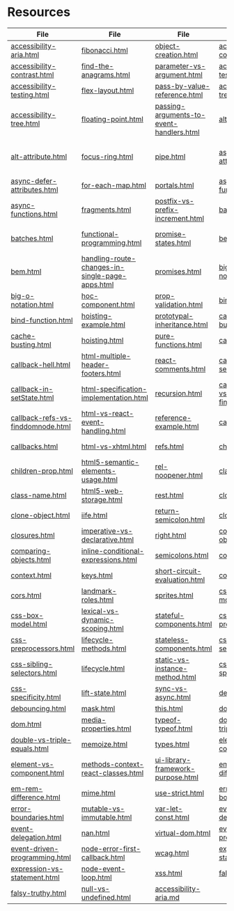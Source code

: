 # Resources



| **File**                                                                                                                                   | **File**                                                                                                                                                               | **File**                                                                                                                                                 | **File**                                                                                                                               | **File**                                                                                                                                                           | **File**                                                                                                                                             |
| ------------------------------------------------------------------------------------------------------------------------------------------ | ---------------------------------------------------------------------------------------------------------------------------------------------------------------------- | -------------------------------------------------------------------------------------------------------------------------------------------------------- | -------------------------------------------------------------------------------------------------------------------------------------- | ------------------------------------------------------------------------------------------------------------------------------------------------------------------ | ---------------------------------------------------------------------------------------------------------------------------------------------------- |
| [accessibility-aria.html](file:///C:/Users/bryan/Downloads/Job-Search/INTERVIEW-PREP-COMPLETE/accessibility-aria.html)                     | [fibonacci.html](file:///C:/Users/bryan/Downloads/Job-Search/INTERVIEW-PREP-COMPLETE/fibonacci.html)                                                                   | [object-creation.html](file:///C:/Users/bryan/Downloads/Job-Search/INTERVIEW-PREP-COMPLETE/object-creation.html)                                         | [accessibility-contrast.md](file:///C:/Users/bryan/Downloads/Job-Search/INTERVIEW-PREP-COMPLETE/accessibility-contrast.md)             | [fibonacci.md](file:///C:/Users/bryan/Downloads/Job-Search/INTERVIEW-PREP-COMPLETE/fibonacci.md)                                                                   | [null-vs-undefined.md](file:///C:/Users/bryan/Downloads/Job-Search/INTERVIEW-PREP-COMPLETE/null-vs-undefined.md)                                     |
| [accessibility-contrast.html](file:///C:/Users/bryan/Downloads/Job-Search/INTERVIEW-PREP-COMPLETE/accessibility-contrast.html)             | [find-the-anagrams.html](file:///C:/Users/bryan/Downloads/Job-Search/INTERVIEW-PREP-COMPLETE/find-the-anagrams.html)                                                   | [parameter-vs-argument.html](file:///C:/Users/bryan/Downloads/Job-Search/INTERVIEW-PREP-COMPLETE/parameter-vs-argument.html)                             | [accessibility-testing.md](file:///C:/Users/bryan/Downloads/Job-Search/INTERVIEW-PREP-COMPLETE/accessibility-testing.md)               | [find-the-anagrams.md](file:///C:/Users/bryan/Downloads/Job-Search/INTERVIEW-PREP-COMPLETE/find-the-anagrams.md)                                                   | [object-creation.md](file:///C:/Users/bryan/Downloads/Job-Search/INTERVIEW-PREP-COMPLETE/object-creation.md)                                         |
| [accessibility-testing.html](file:///C:/Users/bryan/Downloads/Job-Search/INTERVIEW-PREP-COMPLETE/accessibility-testing.html)               | [flex-layout.html](file:///C:/Users/bryan/Downloads/Job-Search/INTERVIEW-PREP-COMPLETE/flex-layout.html)                                                               | [pass-by-value-reference.html](file:///C:/Users/bryan/Downloads/Job-Search/INTERVIEW-PREP-COMPLETE/pass-by-value-reference.html)                         | [accessibility-tree.md](file:///C:/Users/bryan/Downloads/Job-Search/INTERVIEW-PREP-COMPLETE/accessibility-tree.md)                     | [flex-layout.md](file:///C:/Users/bryan/Downloads/Job-Search/INTERVIEW-PREP-COMPLETE/flex-layout.md)                                                               | [parameter-vs-argument.md](file:///C:/Users/bryan/Downloads/Job-Search/INTERVIEW-PREP-COMPLETE/parameter-vs-argument.md)                             |
| [accessibility-tree.html](file:///C:/Users/bryan/Downloads/Job-Search/INTERVIEW-PREP-COMPLETE/accessibility-tree.html)                     | [floating-point.html](file:///C:/Users/bryan/Downloads/Job-Search/INTERVIEW-PREP-COMPLETE/floating-point.html)                                                         | [passing-arguments-to-event-handlers.html](file:///C:/Users/bryan/Downloads/Job-Search/INTERVIEW-PREP-COMPLETE/passing-arguments-to-event-handlers.html) | [alt-attribute.md](file:///C:/Users/bryan/Downloads/Job-Search/INTERVIEW-PREP-COMPLETE/alt-attribute.md)                               | [floating-point.md](file:///C:/Users/bryan/Downloads/Job-Search/INTERVIEW-PREP-COMPLETE/floating-point.md)                                                         | [pass-by-value-reference.md](file:///C:/Users/bryan/Downloads/Job-Search/INTERVIEW-PREP-COMPLETE/pass-by-value-reference.md)                         |
| [alt-attribute.html](file:///C:/Users/bryan/Downloads/Job-Search/INTERVIEW-PREP-COMPLETE/alt-attribute.html)                               | [focus-ring.html](file:///C:/Users/bryan/Downloads/Job-Search/INTERVIEW-PREP-COMPLETE/focus-ring.html)                                                                 | [pipe.html](file:///C:/Users/bryan/Downloads/Job-Search/INTERVIEW-PREP-COMPLETE/pipe.html)                                                               | [async-defer-attributes.md](file:///C:/Users/bryan/Downloads/Job-Search/INTERVIEW-PREP-COMPLETE/async-defer-attributes.md)             | [focus-ring.md](file:///C:/Users/bryan/Downloads/Job-Search/INTERVIEW-PREP-COMPLETE/focus-ring.md)                                                                 | [passing-arguments-to-event-handlers.md](file:///C:/Users/bryan/Downloads/Job-Search/INTERVIEW-PREP-COMPLETE/passing-arguments-to-event-handlers.md) |
| [async-defer-attributes.html](file:///C:/Users/bryan/Downloads/Job-Search/INTERVIEW-PREP-COMPLETE/async-defer-attributes.html)             | [for-each-map.html](file:///C:/Users/bryan/Downloads/Job-Search/INTERVIEW-PREP-COMPLETE/for-each-map.html)                                                             | [portals.html](file:///C:/Users/bryan/Downloads/Job-Search/INTERVIEW-PREP-COMPLETE/portals.html)                                                         | [async-functions.md](file:///C:/Users/bryan/Downloads/Job-Search/INTERVIEW-PREP-COMPLETE/async-functions.md)                           | [for-each-map.md](file:///C:/Users/bryan/Downloads/Job-Search/INTERVIEW-PREP-COMPLETE/for-each-map.md)                                                             | [pipe.md](file:///C:/Users/bryan/Downloads/Job-Search/INTERVIEW-PREP-COMPLETE/pipe.md)                                                               |
| [async-functions.html](file:///C:/Users/bryan/Downloads/Job-Search/INTERVIEW-PREP-COMPLETE/async-functions.html)                           | [fragments.html](file:///C:/Users/bryan/Downloads/Job-Search/INTERVIEW-PREP-COMPLETE/fragments.html)                                                                   | [postfix-vs-prefix-increment.html](file:///C:/Users/bryan/Downloads/Job-Search/INTERVIEW-PREP-COMPLETE/postfix-vs-prefix-increment.html)                 | [batches.md](file:///C:/Users/bryan/Downloads/Job-Search/INTERVIEW-PREP-COMPLETE/batches.md)                                           | [fragments.md](file:///C:/Users/bryan/Downloads/Job-Search/INTERVIEW-PREP-COMPLETE/fragments.md)                                                                   | [portals.md](file:///C:/Users/bryan/Downloads/Job-Search/INTERVIEW-PREP-COMPLETE/portals.md)                                                         |
| [batches.html](file:///C:/Users/bryan/Downloads/Job-Search/INTERVIEW-PREP-COMPLETE/batches.html)                                           | [functional-programming.html](file:///C:/Users/bryan/Downloads/Job-Search/INTERVIEW-PREP-COMPLETE/functional-programming.html)                                         | [promise-states.html](file:///C:/Users/bryan/Downloads/Job-Search/INTERVIEW-PREP-COMPLETE/promise-states.html)                                           | [bem.md](file:///C:/Users/bryan/Downloads/Job-Search/INTERVIEW-PREP-COMPLETE/bem.md)                                                   | [functional-programming.md](file:///C:/Users/bryan/Downloads/Job-Search/INTERVIEW-PREP-COMPLETE/functional-programming.md)                                         | [postfix-vs-prefix-increment.md](file:///C:/Users/bryan/Downloads/Job-Search/INTERVIEW-PREP-COMPLETE/postfix-vs-prefix-increment.md)                 |
| [bem.html](file:///C:/Users/bryan/Downloads/Job-Search/INTERVIEW-PREP-COMPLETE/bem.html)                                                   | [handling-route-changes-in-single-page-apps.html](file:///C:/Users/bryan/Downloads/Job-Search/INTERVIEW-PREP-COMPLETE/handling-route-changes-in-single-page-apps.html) | [promises.html](file:///C:/Users/bryan/Downloads/Job-Search/INTERVIEW-PREP-COMPLETE/promises.html)                                                       | [big-o-notation.md](file:///C:/Users/bryan/Downloads/Job-Search/INTERVIEW-PREP-COMPLETE/big-o-notation.md)                             | [handling-route-changes-in-single-page-apps.md](file:///C:/Users/bryan/Downloads/Job-Search/INTERVIEW-PREP-COMPLETE/handling-route-changes-in-single-page-apps.md) | [promise-states.md](file:///C:/Users/bryan/Downloads/Job-Search/INTERVIEW-PREP-COMPLETE/promise-states.md)                                           |
| [big-o-notation.html](file:///C:/Users/bryan/Downloads/Job-Search/INTERVIEW-PREP-COMPLETE/big-o-notation.html)                             | [hoc-component.html](file:///C:/Users/bryan/Downloads/Job-Search/INTERVIEW-PREP-COMPLETE/hoc-component.html)                                                           | [prop-validation.html](file:///C:/Users/bryan/Downloads/Job-Search/INTERVIEW-PREP-COMPLETE/prop-validation.html)                                         | [bind-function.md](file:///C:/Users/bryan/Downloads/Job-Search/INTERVIEW-PREP-COMPLETE/bind-function.md)                               | [hoc-component.md](file:///C:/Users/bryan/Downloads/Job-Search/INTERVIEW-PREP-COMPLETE/hoc-component.md)                                                           | [promises.md](file:///C:/Users/bryan/Downloads/Job-Search/INTERVIEW-PREP-COMPLETE/promises.md)                                                       |
| [bind-function.html](file:///C:/Users/bryan/Downloads/Job-Search/INTERVIEW-PREP-COMPLETE/bind-function.html)                               | [hoisting-example.html](file:///C:/Users/bryan/Downloads/Job-Search/INTERVIEW-PREP-COMPLETE/hoisting-example.html)                                                     | [prototypal-inheritance.html](file:///C:/Users/bryan/Downloads/Job-Search/INTERVIEW-PREP-COMPLETE/prototypal-inheritance.html)                           | [cache-busting.md](file:///C:/Users/bryan/Downloads/Job-Search/INTERVIEW-PREP-COMPLETE/cache-busting.md)                               | [hoisting-example.md](file:///C:/Users/bryan/Downloads/Job-Search/INTERVIEW-PREP-COMPLETE/hoisting-example.md)                                                     | [prop-validation.md](file:///C:/Users/bryan/Downloads/Job-Search/INTERVIEW-PREP-COMPLETE/prop-validation.md)                                         |
| [cache-busting.html](file:///C:/Users/bryan/Downloads/Job-Search/INTERVIEW-PREP-COMPLETE/cache-busting.html)                               | [hoisting.html](file:///C:/Users/bryan/Downloads/Job-Search/INTERVIEW-PREP-COMPLETE/hoisting.html)                                                                     | [pure-functions.html](file:///C:/Users/bryan/Downloads/Job-Search/INTERVIEW-PREP-COMPLETE/pure-functions.html)                                           | [callback-hell.md](file:///C:/Users/bryan/Downloads/Job-Search/INTERVIEW-PREP-COMPLETE/callback-hell.md)                               | [hoisting.md](file:///C:/Users/bryan/Downloads/Job-Search/INTERVIEW-PREP-COMPLETE/hoisting.md)                                                                     | [prototypal-inheritance.md](file:///C:/Users/bryan/Downloads/Job-Search/INTERVIEW-PREP-COMPLETE/prototypal-inheritance.md)                           |
| [callback-hell.html](file:///C:/Users/bryan/Downloads/Job-Search/INTERVIEW-PREP-COMPLETE/callback-hell.html)                               | [html-multiple-header-footers.html](file:///C:/Users/bryan/Downloads/Job-Search/INTERVIEW-PREP-COMPLETE/html-multiple-header-footers.html)                             | [react-comments.html](file:///C:/Users/bryan/Downloads/Job-Search/INTERVIEW-PREP-COMPLETE/react-comments.html)                                           | [callback-in-setState.md](file:///C:/Users/bryan/Downloads/Job-Search/INTERVIEW-PREP-COMPLETE/callback-in-setState.md)                 | [html-multiple-header-footers.md](file:///C:/Users/bryan/Downloads/Job-Search/INTERVIEW-PREP-COMPLETE/html-multiple-header-footers.md)                             | [pure-functions.md](file:///C:/Users/bryan/Downloads/Job-Search/INTERVIEW-PREP-COMPLETE/pure-functions.md)                                           |
| [callback-in-setState.html](file:///C:/Users/bryan/Downloads/Job-Search/INTERVIEW-PREP-COMPLETE/callback-in-setState.html)                 | [html-specification-implementation.html](file:///C:/Users/bryan/Downloads/Job-Search/INTERVIEW-PREP-COMPLETE/html-specification-implementation.html)                   | [recursion.html](file:///C:/Users/bryan/Downloads/Job-Search/INTERVIEW-PREP-COMPLETE/recursion.html)                                                     | [callback-refs-vs-finddomnode.md](file:///C:/Users/bryan/Downloads/Job-Search/INTERVIEW-PREP-COMPLETE/callback-refs-vs-finddomnode.md) | [html-specification-implementation.md](file:///C:/Users/bryan/Downloads/Job-Search/INTERVIEW-PREP-COMPLETE/html-specification-implementation.md)                   | [react-comments.md](file:///C:/Users/bryan/Downloads/Job-Search/INTERVIEW-PREP-COMPLETE/react-comments.md)                                           |
| [callback-refs-vs-finddomnode.html](file:///C:/Users/bryan/Downloads/Job-Search/INTERVIEW-PREP-COMPLETE/callback-refs-vs-finddomnode.html) | [html-vs-react-event-handling.html](file:///C:/Users/bryan/Downloads/Job-Search/INTERVIEW-PREP-COMPLETE/html-vs-react-event-handling.html)                             | [reference-example.html](file:///C:/Users/bryan/Downloads/Job-Search/INTERVIEW-PREP-COMPLETE/reference-example.html)                                     | [callbacks.md](file:///C:/Users/bryan/Downloads/Job-Search/INTERVIEW-PREP-COMPLETE/callbacks.md)                                       | [html-vs-react-event-handling.md](file:///C:/Users/bryan/Downloads/Job-Search/INTERVIEW-PREP-COMPLETE/html-vs-react-event-handling.md)                             | [recursion.md](file:///C:/Users/bryan/Downloads/Job-Search/INTERVIEW-PREP-COMPLETE/recursion.md)                                                     |
| [callbacks.html](file:///C:/Users/bryan/Downloads/Job-Search/INTERVIEW-PREP-COMPLETE/callbacks.html)                                       | [html-vs-xhtml.html](file:///C:/Users/bryan/Downloads/Job-Search/INTERVIEW-PREP-COMPLETE/html-vs-xhtml.html)                                                           | [refs.html](file:///C:/Users/bryan/Downloads/Job-Search/INTERVIEW-PREP-COMPLETE/refs.html)                                                               | [children-prop.md](file:///C:/Users/bryan/Downloads/Job-Search/INTERVIEW-PREP-COMPLETE/children-prop.md)                               | [html-vs-xhtml.md](file:///C:/Users/bryan/Downloads/Job-Search/INTERVIEW-PREP-COMPLETE/html-vs-xhtml.md)                                                           | [reference-example.md](file:///C:/Users/bryan/Downloads/Job-Search/INTERVIEW-PREP-COMPLETE/reference-example.md)                                     |
| [children-prop.html](file:///C:/Users/bryan/Downloads/Job-Search/INTERVIEW-PREP-COMPLETE/children-prop.html)                               | [html5-semantic-elements-usage.html](file:///C:/Users/bryan/Downloads/Job-Search/INTERVIEW-PREP-COMPLETE/html5-semantic-elements-usage.html)                           | [rel-noopener.html](file:///C:/Users/bryan/Downloads/Job-Search/INTERVIEW-PREP-COMPLETE/rel-noopener.html)                                               | [class-name.md](file:///C:/Users/bryan/Downloads/Job-Search/INTERVIEW-PREP-COMPLETE/class-name.md)                                     | [html5-semantic-elements-usage.md](file:///C:/Users/bryan/Downloads/Job-Search/INTERVIEW-PREP-COMPLETE/html5-semantic-elements-usage.md)                           | [refs.md](file:///C:/Users/bryan/Downloads/Job-Search/INTERVIEW-PREP-COMPLETE/refs.md)                                                               |
| [class-name.html](file:///C:/Users/bryan/Downloads/Job-Search/INTERVIEW-PREP-COMPLETE/class-name.html)                                     | [html5-web-storage.html](file:///C:/Users/bryan/Downloads/Job-Search/INTERVIEW-PREP-COMPLETE/html5-web-storage.html)                                                   | [rest.html](file:///C:/Users/bryan/Downloads/Job-Search/INTERVIEW-PREP-COMPLETE/rest.html)                                                               | [clone-object.md](file:///C:/Users/bryan/Downloads/Job-Search/INTERVIEW-PREP-COMPLETE/clone-object.md)                                 | [html5-web-storage.md](file:///C:/Users/bryan/Downloads/Job-Search/INTERVIEW-PREP-COMPLETE/html5-web-storage.md)                                                   | [rel-noopener.md](file:///C:/Users/bryan/Downloads/Job-Search/INTERVIEW-PREP-COMPLETE/rel-noopener.md)                                               |
| [clone-object.html](file:///C:/Users/bryan/Downloads/Job-Search/INTERVIEW-PREP-COMPLETE/clone-object.html)                                 | [iife.html](file:///C:/Users/bryan/Downloads/Job-Search/INTERVIEW-PREP-COMPLETE/iife.html)                                                                             | [return-semicolon.html](file:///C:/Users/bryan/Downloads/Job-Search/INTERVIEW-PREP-COMPLETE/return-semicolon.html)                                       | [closures.md](file:///C:/Users/bryan/Downloads/Job-Search/INTERVIEW-PREP-COMPLETE/closures.md)                                         | [iife.md](file:///C:/Users/bryan/Downloads/Job-Search/INTERVIEW-PREP-COMPLETE/iife.md)                                                                             | [rest.md](file:///C:/Users/bryan/Downloads/Job-Search/INTERVIEW-PREP-COMPLETE/rest.md)                                                               |
| [closures.html](file:///C:/Users/bryan/Downloads/Job-Search/INTERVIEW-PREP-COMPLETE/closures.html)                                         | [imperative-vs-declarative.html](file:///C:/Users/bryan/Downloads/Job-Search/INTERVIEW-PREP-COMPLETE/imperative-vs-declarative.html)                                   | [right.html](file:///C:/Users/bryan/Downloads/Job-Search/INTERVIEW-PREP-COMPLETE/right.html)                                                             | [comparing-objects.md](file:///C:/Users/bryan/Downloads/Job-Search/INTERVIEW-PREP-COMPLETE/comparing-objects.md)                       | [imperative-vs-declarative.md](file:///C:/Users/bryan/Downloads/Job-Search/INTERVIEW-PREP-COMPLETE/imperative-vs-declarative.md)                                   | [return-semicolon.md](file:///C:/Users/bryan/Downloads/Job-Search/INTERVIEW-PREP-COMPLETE/return-semicolon.md)                                       |
| [comparing-objects.html](file:///C:/Users/bryan/Downloads/Job-Search/INTERVIEW-PREP-COMPLETE/comparing-objects.html)                       | [inline-conditional-expressions.html](file:///C:/Users/bryan/Downloads/Job-Search/INTERVIEW-PREP-COMPLETE/inline-conditional-expressions.html)                         | [semicolons.html](file:///C:/Users/bryan/Downloads/Job-Search/INTERVIEW-PREP-COMPLETE/semicolons.html)                                                   | [context.md](file:///C:/Users/bryan/Downloads/Job-Search/INTERVIEW-PREP-COMPLETE/context.md)                                           | [inline-conditional-expressions.md](file:///C:/Users/bryan/Downloads/Job-Search/INTERVIEW-PREP-COMPLETE/inline-conditional-expressions.md)                         | [semicolons.md](file:///C:/Users/bryan/Downloads/Job-Search/INTERVIEW-PREP-COMPLETE/semicolons.md)                                                   |
| [context.html](file:///C:/Users/bryan/Downloads/Job-Search/INTERVIEW-PREP-COMPLETE/context.html)                                           | [keys.html](file:///C:/Users/bryan/Downloads/Job-Search/INTERVIEW-PREP-COMPLETE/keys.html)                                                                             | [short-circuit-evaluation.html](file:///C:/Users/bryan/Downloads/Job-Search/INTERVIEW-PREP-COMPLETE/short-circuit-evaluation.html)                       | [cors.md](file:///C:/Users/bryan/Downloads/Job-Search/INTERVIEW-PREP-COMPLETE/cors.md)                                                 | [keys.md](file:///C:/Users/bryan/Downloads/Job-Search/INTERVIEW-PREP-COMPLETE/keys.md)                                                                             | [short-circuit-evaluation.md](file:///C:/Users/bryan/Downloads/Job-Search/INTERVIEW-PREP-COMPLETE/short-circuit-evaluation.md)                       |
| [cors.html](file:///C:/Users/bryan/Downloads/Job-Search/INTERVIEW-PREP-COMPLETE/cors.html)                                                 | [landmark-roles.html](file:///C:/Users/bryan/Downloads/Job-Search/INTERVIEW-PREP-COMPLETE/landmark-roles.html)                                                         | [sprites.html](file:///C:/Users/bryan/Downloads/Job-Search/INTERVIEW-PREP-COMPLETE/sprites.html)                                                         | [css-box-model.md](file:///C:/Users/bryan/Downloads/Job-Search/INTERVIEW-PREP-COMPLETE/css-box-model.md)                               | [landmark-roles.md](file:///C:/Users/bryan/Downloads/Job-Search/INTERVIEW-PREP-COMPLETE/landmark-roles.md)                                                         | [sprites.md](file:///C:/Users/bryan/Downloads/Job-Search/INTERVIEW-PREP-COMPLETE/sprites.md)                                                         |
| [css-box-model.html](file:///C:/Users/bryan/Downloads/Job-Search/INTERVIEW-PREP-COMPLETE/css-box-model.html)                               | [lexical-vs-dynamic-scoping.html](file:///C:/Users/bryan/Downloads/Job-Search/INTERVIEW-PREP-COMPLETE/lexical-vs-dynamic-scoping.html)                                 | [stateful-components.html](file:///C:/Users/bryan/Downloads/Job-Search/INTERVIEW-PREP-COMPLETE/stateful-components.html)                                 | [css-preprocessors.md](file:///C:/Users/bryan/Downloads/Job-Search/INTERVIEW-PREP-COMPLETE/css-preprocessors.md)                       | [lexical-vs-dynamic-scoping.md](file:///C:/Users/bryan/Downloads/Job-Search/INTERVIEW-PREP-COMPLETE/lexical-vs-dynamic-scoping.md)                                 | [stateful-components.md](file:///C:/Users/bryan/Downloads/Job-Search/INTERVIEW-PREP-COMPLETE/stateful-components.md)                                 |
| [css-preprocessors.html](file:///C:/Users/bryan/Downloads/Job-Search/INTERVIEW-PREP-COMPLETE/css-preprocessors.html)                       | [lifecycle-methods.html](file:///C:/Users/bryan/Downloads/Job-Search/INTERVIEW-PREP-COMPLETE/lifecycle-methods.html)                                                   | [stateless-components.html](file:///C:/Users/bryan/Downloads/Job-Search/INTERVIEW-PREP-COMPLETE/stateless-components.html)                               | [css-sibling-selectors.md](file:///C:/Users/bryan/Downloads/Job-Search/INTERVIEW-PREP-COMPLETE/css-sibling-selectors.md)               | [lifecycle-methods.md](file:///C:/Users/bryan/Downloads/Job-Search/INTERVIEW-PREP-COMPLETE/lifecycle-methods.md)                                                   | [stateless-components.md](file:///C:/Users/bryan/Downloads/Job-Search/INTERVIEW-PREP-COMPLETE/stateless-components.md)                               |
| [css-sibling-selectors.html](file:///C:/Users/bryan/Downloads/Job-Search/INTERVIEW-PREP-COMPLETE/css-sibling-selectors.html)               | [lifecycle.html](file:///C:/Users/bryan/Downloads/Job-Search/INTERVIEW-PREP-COMPLETE/lifecycle.html)                                                                   | [static-vs-instance-method.html](file:///C:/Users/bryan/Downloads/Job-Search/INTERVIEW-PREP-COMPLETE/static-vs-instance-method.html)                     | [css-specificity.md](file:///C:/Users/bryan/Downloads/Job-Search/INTERVIEW-PREP-COMPLETE/css-specificity.md)                           | [lifecycle.md](file:///C:/Users/bryan/Downloads/Job-Search/INTERVIEW-PREP-COMPLETE/lifecycle.md)                                                                   | [static-vs-instance-method.md](file:///C:/Users/bryan/Downloads/Job-Search/INTERVIEW-PREP-COMPLETE/static-vs-instance-method.md)                     |
| [css-specificity.html](file:///C:/Users/bryan/Downloads/Job-Search/INTERVIEW-PREP-COMPLETE/css-specificity.html)                           | [lift-state.html](file:///C:/Users/bryan/Downloads/Job-Search/INTERVIEW-PREP-COMPLETE/lift-state.html)                                                                 | [sync-vs-async.html](file:///C:/Users/bryan/Downloads/Job-Search/INTERVIEW-PREP-COMPLETE/sync-vs-async.html)                                             | [debouncing.md](file:///C:/Users/bryan/Downloads/Job-Search/INTERVIEW-PREP-COMPLETE/debouncing.md)                                     | [lift-state.md](file:///C:/Users/bryan/Downloads/Job-Search/INTERVIEW-PREP-COMPLETE/lift-state.md)                                                                 | [sync-vs-async.md](file:///C:/Users/bryan/Downloads/Job-Search/INTERVIEW-PREP-COMPLETE/sync-vs-async.md)                                             |
| [debouncing.html](file:///C:/Users/bryan/Downloads/Job-Search/INTERVIEW-PREP-COMPLETE/debouncing.html)                                     | [mask.html](file:///C:/Users/bryan/Downloads/Job-Search/INTERVIEW-PREP-COMPLETE/mask.html)                                                                             | [this.html](file:///C:/Users/bryan/Downloads/Job-Search/INTERVIEW-PREP-COMPLETE/this.html)                                                               | [dom.md](file:///C:/Users/bryan/Downloads/Job-Search/INTERVIEW-PREP-COMPLETE/dom.md)                                                   | [mask.md](file:///C:/Users/bryan/Downloads/Job-Search/INTERVIEW-PREP-COMPLETE/mask.md)                                                                             | [this.md](file:///C:/Users/bryan/Downloads/Job-Search/INTERVIEW-PREP-COMPLETE/this.md)                                                               |
| [dom.html](file:///C:/Users/bryan/Downloads/Job-Search/INTERVIEW-PREP-COMPLETE/dom.html)                                                   | [media-properties.html](file:///C:/Users/bryan/Downloads/Job-Search/INTERVIEW-PREP-COMPLETE/media-properties.html)                                                     | [typeof-typeof.html](file:///C:/Users/bryan/Downloads/Job-Search/INTERVIEW-PREP-COMPLETE/typeof-typeof.html)                                             | [double-vs-triple-equals.md](file:///C:/Users/bryan/Downloads/Job-Search/INTERVIEW-PREP-COMPLETE/double-vs-triple-equals.md)           | [media-properties.md](file:///C:/Users/bryan/Downloads/Job-Search/INTERVIEW-PREP-COMPLETE/media-properties.md)                                                     | [typeof-typeof.md](file:///C:/Users/bryan/Downloads/Job-Search/INTERVIEW-PREP-COMPLETE/typeof-typeof.md)                                             |
| [double-vs-triple-equals.html](file:///C:/Users/bryan/Downloads/Job-Search/INTERVIEW-PREP-COMPLETE/double-vs-triple-equals.html)           | [memoize.html](file:///C:/Users/bryan/Downloads/Job-Search/INTERVIEW-PREP-COMPLETE/memoize.html)                                                                       | [types.html](file:///C:/Users/bryan/Downloads/Job-Search/INTERVIEW-PREP-COMPLETE/types.html)                                                             | [element-vs-component.md](file:///C:/Users/bryan/Downloads/Job-Search/INTERVIEW-PREP-COMPLETE/element-vs-component.md)                 | [memoize.md](file:///C:/Users/bryan/Downloads/Job-Search/INTERVIEW-PREP-COMPLETE/memoize.md)                                                                       | [types.md](file:///C:/Users/bryan/Downloads/Job-Search/INTERVIEW-PREP-COMPLETE/types.md)                                                             |
| [element-vs-component.html](file:///C:/Users/bryan/Downloads/Job-Search/INTERVIEW-PREP-COMPLETE/element-vs-component.html)                 | [methods-context-react-classes.html](file:///C:/Users/bryan/Downloads/Job-Search/INTERVIEW-PREP-COMPLETE/methods-context-react-classes.html)                           | [ui-library-framework-purpose.html](file:///C:/Users/bryan/Downloads/Job-Search/INTERVIEW-PREP-COMPLETE/ui-library-framework-purpose.html)               | [em-rem-difference.md](file:///C:/Users/bryan/Downloads/Job-Search/INTERVIEW-PREP-COMPLETE/em-rem-difference.md)                       | [methods-context-react-classes.md](file:///C:/Users/bryan/Downloads/Job-Search/INTERVIEW-PREP-COMPLETE/methods-context-react-classes.md)                           | [ui-library-framework-purpose.md](file:///C:/Users/bryan/Downloads/Job-Search/INTERVIEW-PREP-COMPLETE/ui-library-framework-purpose.md)               |
| [em-rem-difference.html](file:///C:/Users/bryan/Downloads/Job-Search/INTERVIEW-PREP-COMPLETE/em-rem-difference.html)                       | [mime.html](file:///C:/Users/bryan/Downloads/Job-Search/INTERVIEW-PREP-COMPLETE/mime.html)                                                                             | [use-strict.html](file:///C:/Users/bryan/Downloads/Job-Search/INTERVIEW-PREP-COMPLETE/use-strict.html)                                                   | [error-boundaries.md](file:///C:/Users/bryan/Downloads/Job-Search/INTERVIEW-PREP-COMPLETE/error-boundaries.md)                         | [mime.md](file:///C:/Users/bryan/Downloads/Job-Search/INTERVIEW-PREP-COMPLETE/mime.md)                                                                             | [use-strict.md](file:///C:/Users/bryan/Downloads/Job-Search/INTERVIEW-PREP-COMPLETE/use-strict.md)                                                   |
| [error-boundaries.html](file:///C:/Users/bryan/Downloads/Job-Search/INTERVIEW-PREP-COMPLETE/error-boundaries.html)                         | [mutable-vs-immutable.html](file:///C:/Users/bryan/Downloads/Job-Search/INTERVIEW-PREP-COMPLETE/mutable-vs-immutable.html)                                             | [var-let-const.html](file:///C:/Users/bryan/Downloads/Job-Search/INTERVIEW-PREP-COMPLETE/var-let-const.html)                                             | [event-delegation.md](file:///C:/Users/bryan/Downloads/Job-Search/INTERVIEW-PREP-COMPLETE/event-delegation.md)                         | [mutable-vs-immutable.md](file:///C:/Users/bryan/Downloads/Job-Search/INTERVIEW-PREP-COMPLETE/mutable-vs-immutable.md)                                             | [var-let-const.md](file:///C:/Users/bryan/Downloads/Job-Search/INTERVIEW-PREP-COMPLETE/var-let-const.md)                                             |
| [event-delegation.html](file:///C:/Users/bryan/Downloads/Job-Search/INTERVIEW-PREP-COMPLETE/event-delegation.html)                         | [nan.html](file:///C:/Users/bryan/Downloads/Job-Search/INTERVIEW-PREP-COMPLETE/nan.html)                                                                               | [virtual-dom.html](file:///C:/Users/bryan/Downloads/Job-Search/INTERVIEW-PREP-COMPLETE/virtual-dom.html)                                                 | [event-driven-programming.md](file:///C:/Users/bryan/Downloads/Job-Search/INTERVIEW-PREP-COMPLETE/event-driven-programming.md)         | [nan.md](file:///C:/Users/bryan/Downloads/Job-Search/INTERVIEW-PREP-COMPLETE/nan.md)                                                                               | [virtual-dom.md](file:///C:/Users/bryan/Downloads/Job-Search/INTERVIEW-PREP-COMPLETE/virtual-dom.md)                                                 |
| [event-driven-programming.html](file:///C:/Users/bryan/Downloads/Job-Search/INTERVIEW-PREP-COMPLETE/event-driven-programming.html)         | [node-error-first-callback.html](file:///C:/Users/bryan/Downloads/Job-Search/INTERVIEW-PREP-COMPLETE/node-error-first-callback.html)                                   | [wcag.html](file:///C:/Users/bryan/Downloads/Job-Search/INTERVIEW-PREP-COMPLETE/wcag.html)                                                               | [expression-vs-statement.md](file:///C:/Users/bryan/Downloads/Job-Search/INTERVIEW-PREP-COMPLETE/expression-vs-statement.md)           | [node-error-first-callback.md](file:///C:/Users/bryan/Downloads/Job-Search/INTERVIEW-PREP-COMPLETE/node-error-first-callback.md)                                   | [wcag.md](file:///C:/Users/bryan/Downloads/Job-Search/INTERVIEW-PREP-COMPLETE/wcag.md)                                                               |
| [expression-vs-statement.html](file:///C:/Users/bryan/Downloads/Job-Search/INTERVIEW-PREP-COMPLETE/expression-vs-statement.html)           | [node-event-loop.html](file:///C:/Users/bryan/Downloads/Job-Search/INTERVIEW-PREP-COMPLETE/node-event-loop.html)                                                       | [xss.html](file:///C:/Users/bryan/Downloads/Job-Search/INTERVIEW-PREP-COMPLETE/xss.html)                                                                 | [falsy-truthy.md](file:///C:/Users/bryan/Downloads/Job-Search/INTERVIEW-PREP-COMPLETE/falsy-truthy.md)                                 | [node-event-loop.md](file:///C:/Users/bryan/Downloads/Job-Search/INTERVIEW-PREP-COMPLETE/node-event-loop.md)                                                       | [xss.md](file:///C:/Users/bryan/Downloads/Job-Search/INTERVIEW-PREP-COMPLETE/xss.md)                                                                 |
| [falsy-truthy.html](file:///C:/Users/bryan/Downloads/Job-Search/INTERVIEW-PREP-COMPLETE/falsy-truthy.html)                                 | [null-vs-undefined.html](file:///C:/Users/bryan/Downloads/Job-Search/INTERVIEW-PREP-COMPLETE/null-vs-undefined.html)                                                   | [accessibility-aria.md](file:///C:/Users/bryan/Downloads/Job-Search/INTERVIEW-PREP-COMPLETE/accessibility-aria.md)                                       |                                                                                                                                        |                                                                                                                                                                    |                                                                                                                                                      |
